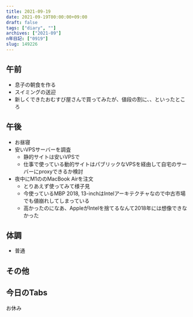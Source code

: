 ```yaml
---
title: 2021-09-19
date: 2021-09-19T00:00:00+09:00
draft: false
tags: ["diary", ""]
archives: ["2021-09"]
n年日記: ["0919"]
slug: 149226
---
```

## 午前
- 息子の朝食を作る
- スイミングの送迎
- 新しくできたおむすび屋さんで買ってみたが、値段の割に、、といったところ
## 午後
- お昼寝
- 安いVPSサーバーを調査
  - 静的サイトは安いVPSで
  - 仕事で使っている動的サイトはパブリックなVPSを経由して自宅のサーバーにproxyできるか検討
- 夜中にM1ののMacBook Airを注文
  - とりあえず使ってみて様子見
  - 今使っているMBP 2018, 13-inchはIntelアーキテクチャなので中古市場でも値崩れしてしまっている
  - 高かったのになあ、AppleがIntelを捨てるなんて2018年には想像できなかった
## 体調
- 普通
## その他
## 今日のTabs
お休み